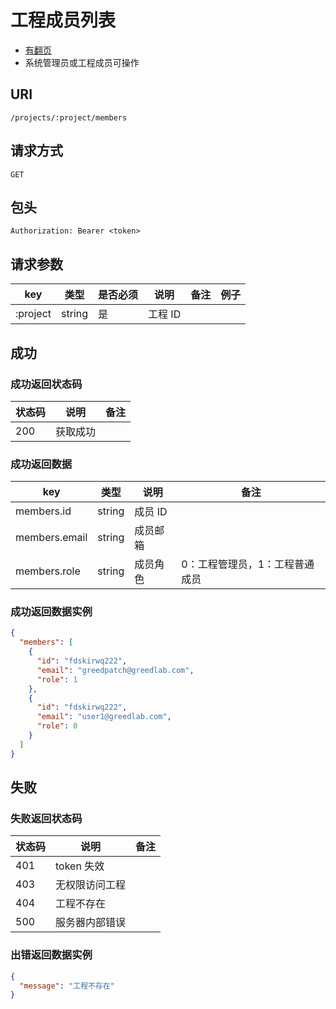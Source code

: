 # 工程成员列表

* [有翻页](../README.md#翻页)
* 系统管理员或工程成员可操作

## URI

```
/projects/:project/members
```

## 请求方式

```
GET
```

## 包头

```
Authorization: Bearer <token>
```

## 请求参数

| key | 类型 | 是否必须 | 说明 | 备注 | 例子 |
| --- | --- | --- | --- | --- | --- |
| :project | string | 是 | 工程 ID |  |  |

## 成功

### 成功返回状态码

| 状态码 | 说明 | 备注 |
| --- | --- | --- |
| 200 | 获取成功 |  |

### 成功返回数据

| key | 类型 | 说明 | 备注 |
| --- | --- | --- | --- |
| members.id | string | 成员 ID |  |
| members.email | string | 成员邮箱 |  |
| members.role | string | 成员角色 | 0：工程管理员，1：工程普通成员 |

### 成功返回数据实例

```json
{
  "members": [
    {
      "id": "fdskirwq222",
      "email": "greedpatch@greedlab.com",
      "role": 1
    },
    {
      "id": "fdskirwq222",
      "email": "user1@greedlab.com",
      "role": 0
    }
  ]
}
```

## 失败

### 失败返回状态码

| 状态码 | 说明 | 备注 |
| --- | --- | --- |
| 401 | token 失效 |  |
| 403 | 无权限访问工程 |  |
| 404 | 工程不存在 |  |
| 500 | 服务器内部错误 |  |

### 出错返回数据实例

```json
{
  "message": "工程不存在"
}
```
